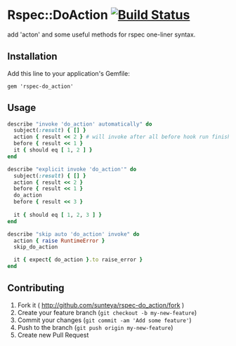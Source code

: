# Rspec::DoAction [![Build Status](https://travis-ci.org/sunteya/rspec-do_action.png?branch=master)](https://travis-ci.org/sunteya/rspec-do_action)

add 'acton' and some useful methods for rspec one-liner syntax.

## Installation

Add this line to your application's Gemfile:

    gem 'rspec-do_action'

## Usage

```ruby
describe "invoke 'do_action' automatically" do
  subject(:result) { [] }
  action { result << 2 } # will invoke after all before hook run finished
  before { result << 1 }
  it { should eq [ 1, 2 ] }
end

describe "explicit invoke 'do_action'" do
  subject(:result) { [] }
  action { result << 2 }
  before { result << 1 }
  do_action
  before { result << 3 }
  
  it { should eq [ 1, 2, 3 ] }
end

describe "skip auto 'do_action' invoke" do
  action { raise RuntimeError }
  skip_do_action

  it { expect{ do_action }.to raise_error }
end
```

## Contributing

1. Fork it ( http://github.com/sunteya/rspec-do_action/fork )
2. Create your feature branch (`git checkout -b my-new-feature`)
3. Commit your changes (`git commit -am 'Add some feature'`)
4. Push to the branch (`git push origin my-new-feature`)
5. Create new Pull Request
